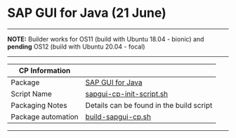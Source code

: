 # SAP GUI for Java (21 June)

-----

**NOTE:** Builder works for OS11 (build with Ubuntu 18.04 - bionic) and **pending** OS12 (build with Ubuntu 20.04 - focal)

-----

|  CP Information |            |
|-----------------|------------|
| Package | [SAP GUI for Java](https://blogs.sap.com/2022/05/25/sap-gui-for-java-7.80/) |
| Script Name | [sapgui-cp-init-script.sh](build/sapgui-cp-init-script.sh) |
| Packaging Notes | Details can be found in the build script |
| Package automation | [build-sapgui-cp.sh](build/build-sapgui-cp.sh) |

-----